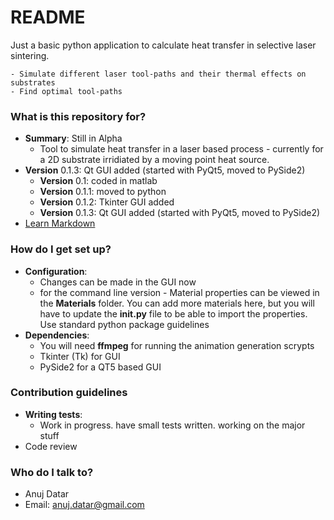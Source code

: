 # README #

Just a basic python application to calculate heat transfer in selective laser sintering.

    - Simulate different laser tool-paths and their thermal effects on substrates
    - Find optimal tool-paths

### What is this repository for? ###

* __Summary__: Still in Alpha
    - Tool to simulate heat transfer in a laser based process - currently for a 2D substrate irridiated by a moving point heat source.
* __Version__ 0.1.3: Qt GUI added (started with PyQt5, moved to PySide2) 
    - __Version__ 0.1: coded in matlab
    - __Version__ 0.1.1: moved to python
    - __Version__ 0.1.2: Tkinter GUI added
    - __Version__ 0.1.3: Qt GUI added (started with PyQt5, moved to PySide2)
* [Learn Markdown](https://bitbucket.org/tutorials/markdowndemo)


### How do I get set up? ###

* __Configuration__:
    - Changes can be made in the GUI now
    - for the command line version - Material properties can be viewed in the **Materials** folder. You can add more materials here, but you will have to update the **__init__.py** file to be able to import the properties. Use standard python package guidelines
* __Dependencies__:
    - You will need **ffmpeg** for running the animation generation scrypts
    - Tkinter (Tk) for GUI
    - PySide2 for a QT5 based GUI


### Contribution guidelines ###

* __Writing tests__:
    - Work in progress. have small tests written. working on the major stuff
* Code review


### Who do I talk to? ###

* Anuj Datar
* Email: [anuj.datar@gmail.com](mailto:anuj.datar@gmail.com)
